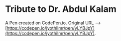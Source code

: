 # Tribute to Dr. Abdul Kalam

A Pen created on CodePen.io. Original URL --> [https://codepen.io/jyothilmr/pen/yLYBJpY](https://codepen.io/jyothilmr/pen/yLYBJpY).


